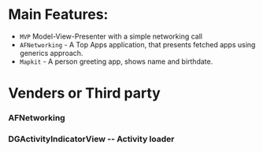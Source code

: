 
 
 # Main Features:
 * `MVP`   Model-View-Presenter with a simple networking call
 * `AFNetworking`  - A Top Apps application, that presents fetched apps using generics approach.
 * `Mapkit` - A person greeting app, shows name and birthdate.

# Venders or Third party
### AFNetworking 
###  DGActivityIndicatorView -- Activity loader

